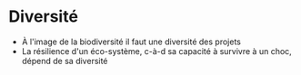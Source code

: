 # Diversité

- À l'image de la biodiversité il faut une diversité des projets
- La résilience d'un éco-système, c-à-d sa capacité à survivre à un choc, dépend de sa diversité
